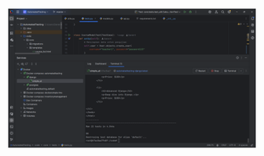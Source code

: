 ![enter image description here](https://github.com/NoxiousST/AutomatedTesting/blob/master/Screenshot%20%28200%29.png?raw=true)

